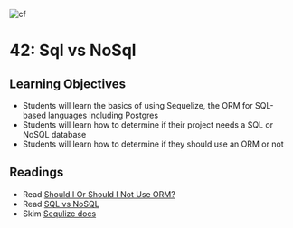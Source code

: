 ![cf](http://i.imgur.com/7v5ASc8.png) 
# 42: Sql vs NoSql

## Learning Objectives
* Students will learn the basics of using Sequelize, the ORM for SQL-based languages including Postgres
* Students will learn how to determine if their project needs a SQL or NoSQL database
* Students will learn how to determine if they should use an ORM or not

## Readings
* Read [Should I Or Should I Not Use ORM?](https://medium.com/@mithunsasidharan/should-i-or-should-i-not-use-orm-4c3742a639ce)
* Read [SQL vs NoSQL](https://medium.com/xplenty-blog/the-sql-vs-nosql-difference-mysql-vs-mongodb-32c9980e67b2)
* Skim [Sequlize docs](http://docs.sequelizejs.com/manual/installation/getting-started.html)

